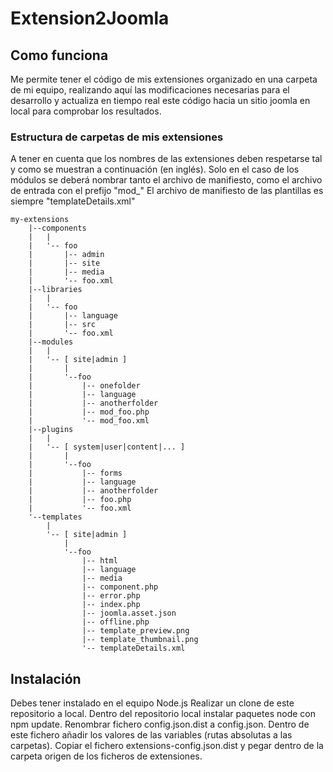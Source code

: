 # Extension2Joomla

## Como funciona
Me permite tener el código de mis extensiones organizado en una carpeta de mi equipo, realizando aquí las modificaciones necesarias para el desarrollo y actualiza en tiempo real este código hacia un sitio joomla en local para comprobar los resultados.

### Estructura de carpetas de mis extensiones
A tener en cuenta que los nombres de las extensiones deben respetarse tal y como se muestran a continuación (en inglés).
Solo en el caso de los módulos se deberá nombrar tanto el archivo de manifiesto, como el archivo de entrada con el prefijo "mod_"
El archivo de manifiesto de las plantillas es siempre "templateDetails.xml"

```
my-extensions
    |--components
    |   |
    |   '-- foo
    |       |-- admin
    |       |-- site
    |       |-- media
    |       '-- foo.xml
    |--libraries 
    |   |
    |   '-- foo
    |       |-- language
    |       |-- src
    |       '-- foo.xml
    |--modules 
    |   |
    |   '-- [ site|admin ]
    |       |
    |       '--foo
    |           |-- onefolder
    |           |-- language
    |           |-- anotherfolder
    |           |-- mod_foo.php
    |           '-- mod_foo.xml
    |--plugins 
    |   |
    |   '-- [ system|user|content|... ]
    |       |
    |       '--foo
    |           |-- forms
    |           |-- language
    |           |-- anotherfolder
    |           |-- foo.php
    |           '-- foo.xml
    '--templates 
        |
        '-- [ site|admin ]
            |
            '--foo
                |-- html
                |-- language
                |-- media
                |-- component.php
                |-- error.php
                |-- index.php
                |-- joomla.asset.json
                |-- offline.php
                |-- template_preview.png
                |-- template_thumbnail.png
                '-- templateDetails.xml
```

## Instalación
Debes tener instalado en el equipo Node.js
Realizar un clone de este repositorio a local. Dentro del repositorio local instalar paquetes node con npm update.
Renombrar fichero config.json.dist a config.json. Dentro de este fichero añadir los valores de las variables (rutas absolutas a las carpetas).
Copiar el fichero extensions-config.json.dist y pegar dentro de la carpeta origen de los ficheros de extensiones.
